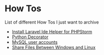 # How Tos
List of different How Tos I just want to archive


* [Install Laravel Ide Helper for PHPStorm](https://github.com/flaith-nycd/how-to/blob/master/InstallLaravelIdeHelper.md)
* [Python Decorator](https://github.com/flaith-nycd/how-to/blob/master/Python_Decorator.md)
* [MySQL user accounts](https://github.com/flaith-nycd/how-to/blob/master/MysqlUserAccount.md)
* [Share Files Between Windows and Linux](https://github.com/flaith-nycd/how-to/blob/master/ShareLinuxAccessFromWindows.md)
